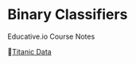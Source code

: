 # Binary Classifiers

Educative.io Course Notes

🔗[Titanic Data](https://www.kaggle.com/datasets/eigenscribe/titanic-passengers?select=test.csv)
